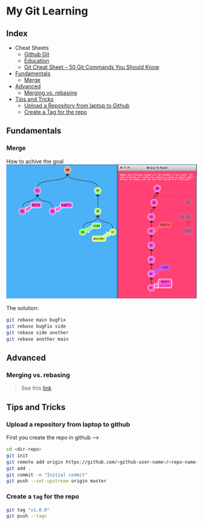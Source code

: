 # My Git Learning
## Index
* Cheat Sheets
    * [Github Git](https://github.com/Amalio769/MyLearning/blob/master/docs/git/Pictures/github-git-cheat-sheet.pdf)
    * [Education](https://github.com/Amalio769/MyLearning/blob/master/docs/git/Pictures/git-cheat-sheet-education.pdf)
    * [Git Cheat Sheet – 50 Git Commands You Should Know](https://www.freecodecamp.org/news/git-cheat-sheet/)
* [Fundamentals](#fundamentals)
    * [Merge](#merge)
* [Advanced](#advanced)
    * [Merging vs. rebasing](#merging-vs-rebasing)
* [Tips and Tricks](#tips-and-tricks)
    * [Upload a Repository from laptop to Github](#upload-a-repository-from-laptop-to-github)
    * [Create a Tag for the repo](#create-a-tag-for-the-repo)

## Fundamentals

### Merge
How to achive the goal
![alt text](./Pictures/image.png)

The solution:
```bash
git rebase main bugFix
git rebase bugFix side
git rebase side another
git rebase another main
```
## Advanced


### Merging vs. rebasing
> See this [link](https://www.atlassian.com/git/tutorials/merging-vs-rebasing?utm_source=gdn&utm_medium=paid-display&campaign=21252494340&adgroup=&device=c&devicemodel=&placement=&aceid=&creative=&adtype=&gclid=EAIaIQobChMI4srn8br7hgMVbK1oCR1Z1w71EAAYASAAEgI0V_D_BwE&country=&network=x&targetid=&gad_source=1)

## Tips and Tricks
### Upload a repository from laptop to github
First you create the repo in github --> <repo-name>
```bash
cd <dir-repo>
git init
git remote add origin https://github.com/<github-user-name>/<repo-name>.git
git add .
git commit -m "Initial commit"
git push --set-upstream origin master
```
### Create a `tag` for the repo
```bash
git tag "v1.0.0"
git push --tags
```